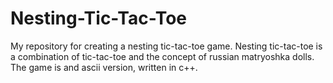 # Nesting-Tic-Tac-Toe
My repository for creating a nesting tic-tac-toe game.
Nesting tic-tac-toe is a combination of tic-tac-toe and the concept of russian matryoshka dolls.
The game is and ascii version, written in c++.
